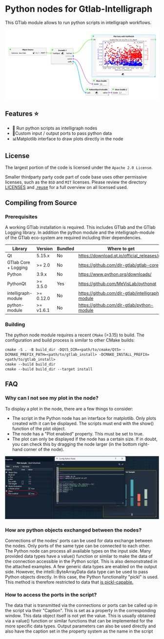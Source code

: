# Python nodes for Gtlab-Intelligraph

This GTlab module allows to run python scripts in intelligraph workflows.
  
  ![Example workflow using python nodes](images/Example.png)

## Features ⭐
  - 🐍 Run python scripts as intelligraph nodes
  - 🔌Custom input / output ports to pass python data
  - 📊Matplotlib interface to draw plots directly in the node

    
 ## License

The largest portion of the code is licensed under the `Apache 2.0 License`.

Smaller thirdparty party code part of code base uses other permissive licenses, such as the
`BSD` and `MIT` licenses. Please review the directory [LICENSES](https://github.com/dlr-gtlab/python-node-module/tree/master/LICENSES) and [.reuse](https://github.com/dlr-gtlab/python-module/tree/master/.reuse)
for a full overview on all licensed used.


## Compiling from Source

### Prerequisites

A working GTlab installation is required. This includes GTlab and the GTlab Logging library.
In addition the python module and the intelligraph-module of the GTlab eco-system are 
required including thier dependencies.

| Library              |  Version  | Bundled | Where to get                                     |
| -------------------- | --------- | ------- | -------------------------------------------------|
| Qt                   |  5.15.x   | No      | https://download.qt.io/official_releases/qt/     |
| GTlab Core + Logging |  >= 2.0   | No      | https://github.com/dlr-gtlab/gtlab-core          |
| Python               |  3.9.x    | No      | https://www.python.org/downloads/                |
| PythonQt             | >= 3.5.0  | Yes     | https://github.com/MeVisLab/pythonqt             |
| intelligraph-module  | >= 0.12.0 | No      | https://github.com/dlr-gtlab/intelligraph-module |
| python-module        | >= v1.6.1 | No      | https://github.com/dlr-gtlab/python-module       |

### Building

The python node module requires a recent `CMake` (>3.15) to build. The configuration and build process is
similar to other CMake builds:

```
cmake -S . -B build_dir -DQt5_DIR=<path/to/cmake/Qt5> -DCMAKE_PREFIX_PATH=<path/to/gtlab_install> -DCMAKE_INSTALL_PREFIX=<path/to/gtlab_install>
cmake --build build_dir
cmake --build build_dir --target install
```

## FAQ
### Why can I not see my plot in the node?
To display a plot in the node, there are a few things to consider:
 - The script in the Python node has an interface for matplotlib. Only plots created with it can be displayed. The scripts must end with the show() function of the plot object.
 - The node has a "Plot enabled" property. This must be set to true.
 - The plot can only be displayed if the node has a certain size. If in doubt, you can check this by dragging the node larger (in the bottom right-hand corner of the node).

<p align="center">
  <img src="images/PythonNodes.png" alt="Plotting with nodes" width="800"/>
</p>

 
### How are python objects exchanged between the nodes?
Connections of the nodes' ports can be used for data exchange between the nodes. Only ports of the same type can be connected to each other.
The Python node can process all available types on the input side.
Many provided data types have a value() function or similar to make the data of the connection accessible in the Python script. This is also demonstrated in the attached examples.
A few generic data types are enabled on the output side. 
However, the intelli::ByteArrayData data type can be used to pass Python objects directly. 
In this case, the Python functionality "pickl" is used. This method is therefore restricted to data that [is pickl-capable.](https://docs.python.org/3/library/pickle.html#what-can-be-pickled-and-unpickled)

### How to access the ports in the script?
The data that is transmitted via the connections or ports can be called up in the script via their "Caption". This is set as a property in the corresponding window. 
This data object itself is not yet the value. This is usually obtained via a value() function or similar functions that can be implemented for the more specific data types.
Output parameters can also be used directly and also have the caption set in the property system as the name in the script
